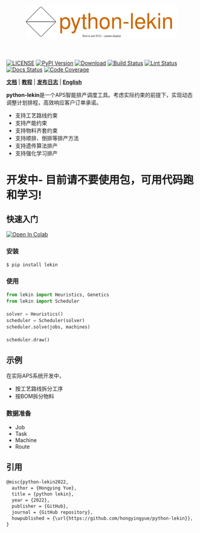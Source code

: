 [license-image]: https://img.shields.io/badge/License-Apache%202.0-blue.svg
[license-url]: https://opensource.org/licenses/Apache-2.0
[pypi-image]: https://badge.fury.io/py/lekin.svg
[pypi-url]: https://pypi.python.org/pypi/python-lekin
[pepy-image]: https://pepy.tech/badge/lekin/month
[pepy-url]: https://pepy.tech/project/lekin
[build-image]: https://github.com/HongyingYue/python-lekin/actions/workflows/test.yml/badge.svg?branch=master
[build-url]: https://github.com/HongyingYue/python-lekin/actions/workflows/test.yml?query=branch%3Amaster
[lint-image]: https://github.com/HongyingYue/python-lekin/actions/workflows/lint.yml/badge.svg?branch=master
[lint-url]: https://github.com/HongyingYue/python-lekin/actions/workflows/lint.yml?query=branch%3Amaster
[docs-image]: https://readthedocs.org/projects/python-lekin/badge/?version=latest
[docs-url]: https://python-lekin.readthedocs.io/en/latest/
[coverage-image]: https://codecov.io/gh/HongyingYue/python-lekin/branch/master/graph/badge.svg
[coverage-url]: https://codecov.io/github/HongyingYue/python-lekin?branch=master

<h1 align="center">
<img src="./docs/source/_static/logo.svg" width="400" align=center/>
</h1><br>

[![LICENSE][license-image]][license-url]
[![PyPI Version][pypi-image]][pypi-url]
[![Download][pepy-image]][pepy-url]
[![Build Status][build-image]][build-url]
[![Lint Status][lint-image]][lint-url]
[![Docs Status][docs-image]][docs-url]
[![Code Coverage][coverage-image]][coverage-url]

**[文档](https://python-lekin.readthedocs.io)** | **[教程](https://python-lekin.readthedocs.io/en/latest/tutorials.html)** | **[发布日志](https://python-lekin.readthedocs.io/en/latest/CHANGELOG.html)** | **[English](https://github.com/HongyingYue/python-lekin/blob/master/README.md)**

**python-lekin**是一个APS智能排产调度工具。考虑实际约束的前提下，实现动态调整计划排程，高效响应客户订单承诺。

- 支持工艺路线约束
- 支持产能约束
- 支持物料齐套约束
- 支持顺排、倒排等排产方法
- 支持遗传算法排产
- 支持强化学习排产

# **开发中- 目前请不要使用包，可用代码跑和学习!**

## 快速入门

[![Open In Colab](https://colab.research.google.com/assets/colab-badge.svg)](https://colab.research.google.com/drive/1H3o6tqJKr1yTvPNI9t0yggbb7BzE_iPz?usp=sharing)

### 安装

``` shell
$ pip install lekin
```

### 使用

``` python
from lekin import Heuristics, Genetics
from lekin import Scheduler

solver = Heuristics()
scheduler = Scheduler(solver)
scheduler.solve(jobs, machines)

scheduler.draw()
```

## 示例
在实际APS系统开发中，

- 按工艺路线拆分工序
- 按BOM拆分物料

### 数据准备

- Job
- Task
- Machine
- Route


## 引用

```
@misc{python-lekin2022,
  author = {Hongying Yue},
  title = {python lekin},
  year = {2022},
  publisher = {GitHub},
  journal = {GitHub repository},
  howpublished = {\url{https://github.com/hongyingyue/python-lekin}},
}
```
